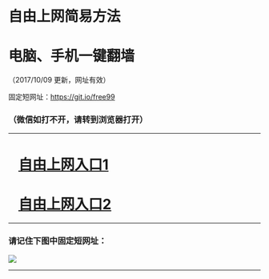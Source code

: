 ﻿# 自由上网简易方法

# 电脑、手机一键翻墙

（2017/10/09 更新，网址有效）

固定短网址：https://git.io/free99

### （微信如打不开，请转到浏览器打开）


***





# &nbsp;&nbsp; <a href="http://ft22121611.fwq-tz-1001.info/fwqtz01.html?t=100900127262 " target="_blank">自由上网入口1</a>
# &nbsp;&nbsp; <a href="http://ft2125632694.fwq-tz-1002.info/fwqtz02.html?t=100900128307 " target="_blank">自由上网入口2</a>
***

### 请记住下图中固定短网址：

<img src="https://s3-us-west-2.amazonaws.com/fwq-1001/yjfq-20170905okok.png" /> 


***

